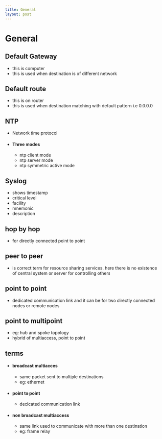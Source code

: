```yaml
---
title: General
layout: post
---
```

    
# General

## Default Gateway 
* this is computer 
* this is used when destination is of different network 

## Default route 
* this is on router 
* this is used when destination matching with default pattern i.e 0.0.0.0 

## NTP 
* Network time protocol 
* #### Three modes 
	* ntp client mode 
	* ntp server mode 
	* ntp symmetric active mode 

## Syslog 
* shows timestamp 
* critical level 
* facility 
* mnemonic 
* description 

## hop by hop 
* for directly connected point to point 

## peer to peer 
* is correct term for resource sharing services. here there is no existence of central system or server for controlling others 

## point to point 
* dedicated communication link and it can be for two directly connected nodes or remote nodes 

## point to multipoint 
* eg: hub and spoke topology 
* hybrid of multiaccess, point to point 

## terms 
* #### broadcast multiacces 
	* same packet sent to multiple destinations 
	* eg: ethernet 
* #### point to point 
	* decicated communication link 
* #### non broadcast multiaccess 
	* same link used to communicate with more than one destination 
	* eg: frame relay 
